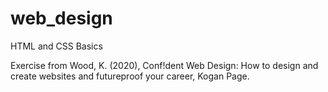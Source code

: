 # web_design
HTML and CSS Basics

Exercise from Wood, K. (2020), Conf!dent Web Design: How to design and create websites and futureproof your career, Kogan Page.
